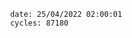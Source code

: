 

                date: 25/04/2022 02:00:01
                cycles: 87180

                         